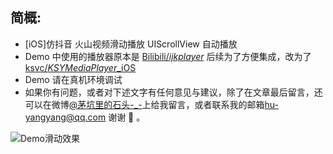 ## 简概:
* [iOS]仿抖音 火山视频滑动播放 UIScrollView 自动播放
* Demo 中使用的播放器原本是 [Bilibili/*ijkplayer*](https://github.com/Bilibili/ijkplayer) 后续为了方便集成，改为了[ksvc/*KSYMediaPlayer*_iOS](https://github.com/ksvc/KSYMediaPlayer_iOS)
* Demo 请在真机环境调试
* 如果你有问题，或者对下述文字有任何意见与建议，除了在文章最后留言，还可以在微博[@茅坑里的石头-_-](http://www.weibo.com/u/5696616175/home?wvr=5)上给我留言，或者联系我的邮箱[hu-yangyang@qq.com](mailto:hu-yangyang@qq.com) 谢谢 🙏 。

![Demo滑动效果](http://upload-images.jianshu.io/upload_images/5711487-21dfbf5a9381ae7a.gif?imageMogr2/auto-orient/strip)
